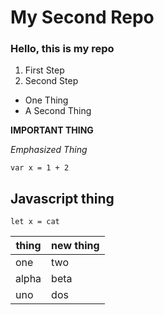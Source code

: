 # My Second Repo

### Hello, this is my repo

1. First Step
1. Second Step

- One Thing
- A Second Thing

**IMPORTANT THING**

_Emphasized Thing_

`var x = 1 + 2`

## Javascript thing

```// Some Javascript thing
let x = cat
```

| thing | new thing |
| ----- | --------- |
| one   | two       |
| alpha | beta      |
| uno   | dos       |
